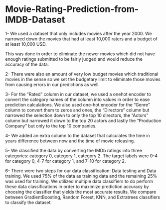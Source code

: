 # Movie-Rating-Prediction-from-IMDB-Dataset
1- We used a dataset that only includes movies after the year 2000. We narrowed down the movies that had at least 10,000 raters and a budget of at least 10,000 USD.

This was done in order to eliminate the newer movies which did not have enough ratings submitted to be fairly judged and would reduce the accuracy of the data.

2- There were also an amount of very low budget movies which traditional movies in the sense so we set the budgetary limit to eliminate those movies from causing errors in our predictions as well.

3- For the “Rated” column in our dataset, we used a onehot encoder to convert the category names of the column into values in order to ease prediction calculations. We also
used one-hot encoder for the “Genre” column to convert them to zeros and ones, the “Directors” column but narrowed the selection down to only the top 10 directors, the “Actors”
column but narrowed it down to the top 20 actors and lastly the “Production Company” but only to the top 10 companies.

4- We added an extra column to the dataset that calculates the time in years difference between now and the time of movie releasing. 

5- We classified the data by converting the IMDb ratings into three categories: category 0, category 1, category 2. The target labels were 0-4 for category 0, 4-7 for category 1, and 7-10 for category 2. 

6- There were two steps for our data classification: Data testing and Data training. We used 75% of the data as training data and the remaining 25% was used for training. We utilized multiple data classifiers to do perform these data classifications in order to maximize prediction accuracy by choosing the classifier that yields the most accurate results. We compare between GradientBoosting, Random Forest, KNN, and Extratrees classifiers to classify the dataset.
